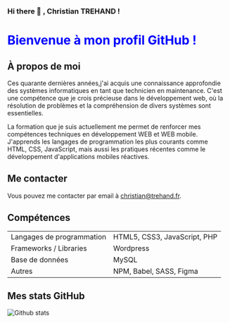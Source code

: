 ### Hi there 👋 , Christian TREHAND !

<!--
**TREHAND-Christian/TREHAND-Christian** is a ✨ _special_ ✨ repository because its `README.md` (this file) appears on your GitHub profile.

Here are some ideas to get you started:

- 🔭 I’m currently working on ...
- 🌱 I’m currently learning ...
- 👯 I’m looking to collaborate on ...
- 🤔 I’m looking for help with ...
- 💬 Ask me about ...
- 📫 How to reach me: ...
- 😄 Pronouns: ...
- ⚡ Fun fact: ...
-->
<h1 style="color:blue;">Bienvenue à mon profil GitHub !</h1>

<h2>À propos de moi</h2>
<p>
Ces quarante dernières années,j'ai acquis une connaissance approfondie des systèmes informatiques en tant que technicien
en maintenance. C'est une compétence que je crois précieuse dans le développement web, où la
résolution de problèmes et la compréhension de divers systèmes sont essentielles.
</p>
<p>
La formation que je suis actuellement me permet de renforcer mes
compétences techniques en développement WEB et WEB mobile. J'apprends les langages de
programmation les plus courants comme HTML, CSS, JavaScript, mais aussi les pratiques récentes
comme le développement d'applications mobiles réactives.
</p>

<h2>Me contacter</h2>

<p>
Vous pouvez me contacter par email à <a href="christian@trehand.fr">christian@trehand.fr</a>.
</p>

<h2>Compétences</h2>

<table>
  <tr>
    <td>Langages de programmation</td>
    <td>HTML5, CSS3, JavaScript, PHP</td>
  </tr>
  <tr>
    <td>Frameworks / Libraries</td>
    <td>Wordpress</td>
  </tr>
  <tr>
    <td>Base de données</td>
    <td>MySQL</td>
  </tr>
  <tr>
    <td>Autres</td>
    <td>NPM, Babel, SASS, Figma</td>
  </tr>
</table>

<h2>Mes stats GitHub</h2>

<p>
<img src="https://github-readme-stats.vercel.app/api?username=TREHAND-Christian&show_icons=true&theme=radical&count_private=true" alt="Github stats">
</p>

